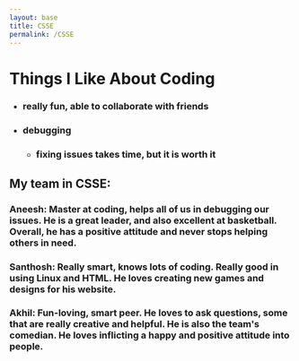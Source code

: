 ```yaml
---
layout: base
title: CSSE
permalink: /CSSE
---
```


# Things I Like About Coding
- ### really fun, able to collaborate with friends
- ### debugging
  - ### fixing issues takes time, but it is worth it


## My team in CSSE:
### Aneesh: Master at coding, helps all of us in debugging our issues. He is a great leader, and also excellent at basketball. Overall, he has a positive attitude and never stops helping others in need. 
### Santhosh: Really smart, knows lots of coding. Really good in using Linux and HTML. He loves creating new games and designs for his website. 
### Akhil: Fun-loving, smart peer. He loves to ask questions, some that are really creative and helpful. He is also the team's comedian. He loves inflicting a happy and positive attitude into people. 




